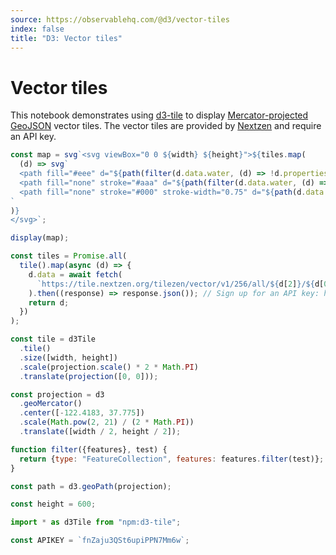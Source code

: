 ```yaml
---
source: https://observablehq.com/@d3/vector-tiles
index: false
title: "D3: Vector tiles"
---
```


# Vector tiles

This notebook demonstrates using [d3-tile](https://github.com/d3/d3-tile) to display [Mercator-projected](https://d3js.org/d3-geo/cylindrical#geoMercator) [GeoJSON](https://d3js.org/d3-geo/path#geoPath) vector tiles. The vector tiles are provided by [Nextzen](https://www.nextzen.org/) and require an API key.

```js echo
const map = svg`<svg viewBox="0 0 ${width} ${height}">${tiles.map(
  (d) => svg`
  <path fill="#eee" d="${path(filter(d.data.water, (d) => !d.properties.boundary))}"></path>
  <path fill="none" stroke="#aaa" d="${path(filter(d.data.water, (d) => d.properties.boundary))}"></path>
  <path fill="none" stroke="#000" stroke-width="0.75" d="${path(d.data.roads)}"></path>
`
)}
</svg>`;

display(map);
```

```js echo
const tiles = Promise.all(
  tile().map(async (d) => {
    d.data = await fetch(
      `https://tile.nextzen.org/tilezen/vector/v1/256/all/${d[2]}/${d[0]}/${d[1]}.json?api_key=${APIKEY}`
    ).then((response) => response.json()); // Sign up for an API key: https://www.nextzen.org
    return d;
  })
);
```

```js echo
const tile = d3Tile
  .tile()
  .size([width, height])
  .scale(projection.scale() * 2 * Math.PI)
  .translate(projection([0, 0]));
```

```js echo
const projection = d3
  .geoMercator()
  .center([-122.4183, 37.775])
  .scale(Math.pow(2, 21) / (2 * Math.PI))
  .translate([width / 2, height / 2]);
```

```js echo
function filter({features}, test) {
  return {type: "FeatureCollection", features: features.filter(test)};
}
```

```js echo
const path = d3.geoPath(projection);
```

```js echo
const height = 600;
```

```js echo
import * as d3Tile from "npm:d3-tile";
```

```js
const APIKEY = `fnZaju3QSt6upiPPN7Mm6w`;
```
